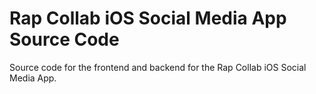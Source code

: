 # Rap Collab iOS Social Media App Source Code
Source code for the frontend and backend for the Rap Collab iOS Social Media App.
